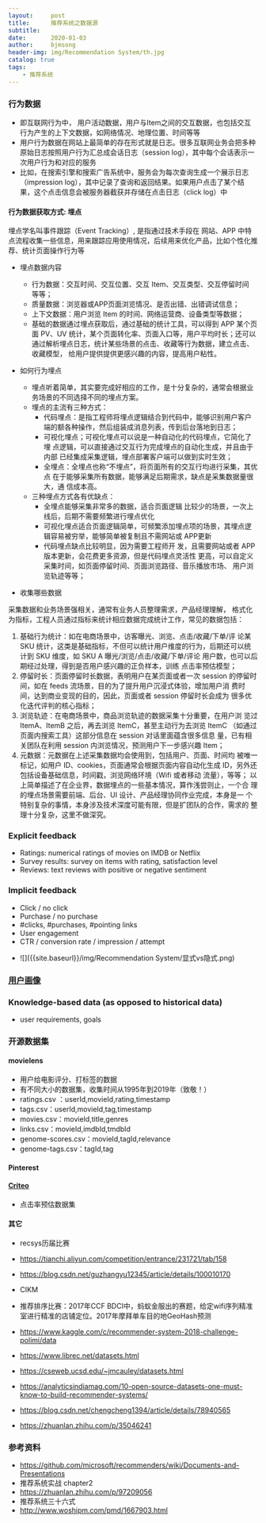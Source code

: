 ```yaml
---
layout:     post
title:      推荐系统之数据源
subtitle:   
date:       2020-01-03
author:     bjmsong
header-img: img/Recommendation System/th.jpg
catalog: true
tags:
    - 推荐系统
---
```


### 行为数据
- 即互联网行为中， 用户活动数据，用户与Item之间的交互数据，也包括交互行为产生的上下文数据，如网络情况、地理位置、时间等等
- 用户行为数据在网站上最简单的存在形式就是日志。很多互联网业务会把多种原始日志按照用户行为汇总成会话日志（session log），其中每个会话表示一次用户行为和对应的服务
- 比如，在搜索引擎和搜索广告系统中，服务会为每次查询生成一个展示日志（impression log），其中记录了查询和返回结果。如果用户点击了某个结果，这个点击信息会被服务器截获并存储在点击日志（click log）中



#### 行为数据获取方式: 埋点

埋点学名叫事件跟踪（Event Tracking）, 是指通过技术手段在 网站、APP 中特点流程收集一些信息，用来跟踪应用使用情况，后续用来优化产品，比如个性化推荐、统计页面操作行为等

- 埋点数据内容
  - 行为数据：交互时间、交互位置、交互 Item、交互类型、交互停留时间 等等；
  - 质量数据：浏览器或APP页面浏览情况、是否出错、出错调试信息； 
  - 上下文数据：用户浏览 Item 的时间、网络运营商、设备类型等数据； 
  - 基础的数据通过埋点获取后，通过基础的统计工具，可以得到 APP 某个页面 PV、UV 统计，某个页面转化率、页面入口等，用户平均时长；还可以通过解析埋点日志，统计某些场景的点击、收藏等行为数据，建立点击、收藏模型， 给用户提供提供更感兴趣的内容，提高用户粘性。

- 如何行为埋点

  - 埋点听着简单，其实要完成好相应的工作，是〸分复杂的，通常会根据业务场景的不同选择不同的埋点方案。
  - 埋点的主流有三种方式：
    - 代码埋点：是指工程师将埋点逻辑结合到代码中，能够识别用户客户端的额各种操作，然后组装成消息列表，传到后台落地到日志；	
    - 可视化埋点；可视化埋点可以说是一种自动化的代码埋点，它简化了埋 点逻辑，可以直接通过交互行为完成埋点的自动化生成，并且由于内部 已经集成采集逻辑，埋点部署客户端可以做到实时生效；
    - 全埋点：全埋点也称“不埋点”，将页面所有的交互行均进行采集，其优点 在于能够采集所有数据，能够满足后期需求，缺点是采集数据量很大，通 信成本高。
  - 三种埋点方式各有优缺点：
    - 全埋点能够采集非常多的数据，适合页面逻辑 比较少的场景，一次上线后，后期不需要频繁进行埋点优化
    - 可视化埋点适合页面逻辑简单，可频繁添加埋点项的场景，其埋点逻辑容易被穷举，能够简单被复制且不需网站或 APP更新
    - 代码埋点缺点比较明显，因为需要工程师开 发，且需要网站或者 APP 版本更新，会花费更多资源，但是代码埋点灵活性 更高，可以自定义采集时间，如页面停留时间、页面浏览路径、音乐播放市场、 用户浏览轨迹等等；

- 收集哪些数据

采集数据和业务场景强相关，通常有业务人员整理需求，产品经理理解， 格式化为指标，工程人员通过指标来统计相应数据完成统计工作，常见的数据包括：

1. 基础行为统计：如在电商场景中，访客曝光、浏览、点击/收藏/下单/评 论某 SKU 统计，这类是基础指标，不但可以统计用户维度的行为，后期还可以统计到 SKU 维度，如 SKU A 曝光/浏览/点击/收藏/下单/评论 用户数，也可以后期经过处理，得到是否用户感兴趣的正负样本，训练 点击率预估模型；
2. 停留时长：页面停留时长数据，表明用户在某页面或者一次 session 的停留时间，如在 feeds 流场景，目的为了提升用户沉浸式体验，增加用户消 费时间，达到商业变现的目的，因此，页面或者 session 停留时长会成为 很多优化迭代评判的核心指标；
3. 浏览轨迹：在电商场景中，商品浏览轨迹的数据采集〸分重要，在用户浏 览过 ItemA、ItemB 之后，再去浏览 ItemC，甚至主动行为去浏览 ItemC （如通过页面内搜索工具）这部分信息在 session 对话里面蕴含很多信息 量，已有相关团队在利用 session 内浏览情况，预测用户下一步感兴趣 Item；
4. 元数据：元数据在上述采集数据均会使用到，包括用户、页面、时间均 被唯一标记，如用户 ID、cookies，页面通常会根据页面内容自动化生成 ID，另外还包括设备基础信息，时间戳，浏览网络环境（Wifi 或者移动 流量），等等；
   以上简单描述了在企业界，数据埋点的一些基本情况，算作浅尝则止，一个合 理的埋点场景需要前端、后台、UI 设计、产品经理协同作业完成，本身是一 个特别复杂的事情，本身涉及技术深度可能有限，但是扩团队的合作，需求的 整理〸分复杂，这里不做深究。



### Explicit feedback

- Ratings: numerical ratings of movies on IMDB or Netflix
- Survey results: survey on items with rating, satisfaction level
- Reviews: text reviews with positive or negative sentiment



### Implicit feedback

- Click / no click
- Purchase / no purchase
- #clicks, #purchases, #pointing links
- User engagement
- CTR / conversion rate / impression / attempt


<ul> 
<li markdown="1"> 
![]({{site.baseurl}}/img/Recommendation System/显式vs隐式.png) 
</li> 
</ul> 



### [用户画像](https://bjmsong.github.io/2020/03/07/%E7%94%A8%E6%88%B7%E7%94%BB%E5%83%8F/)



### Knowledge-based data (as opposed to historical data)

- user requirements, goals



### 开源数据集

#### movielens

- 用户给电影评分、打标签的数据
- 有不同大小的数据集，收集时间从1995年到2019年（致敬！）
- ratings.csv ：userId,movieId,rating,timestamp
- tags.csv：userId,movieId,tag,timestamp
- movies.csv：movieId,title,genres
- links.csv：movieId,imdbId,tmdbId
- genome-scores.csv：movieId,tagId,relevance
- genome-tags.csv：tagId,tag



#### Pinterest 



#### [Criteo](https://labs.criteo.com/category/dataset/)

- 点击率预估数据集



#### 其它

- recsys历届比赛
- https://tianchi.aliyun.com/competition/entrance/231721/tab/158
- https://blog.csdn.net/guzhangyu12345/article/details/100010170
- CIKM
- 推荐排序比赛：2017年CCF BDCI中，蚂蚁金服出的赛题，给定wifi序列精准室进行精准的店铺定位。2017年摩拜单车目的地GeoHash预测
- https://www.kaggle.com/c/recommender-system-2018-challenge-polimi/data

- https://www.librec.net/datasets.html
- https://cseweb.ucsd.edu/~jmcauley/datasets.html
- https://analyticsindiamag.com/10-open-source-datasets-one-must-know-to-build-recommender-systems/
- https://blog.csdn.net/chengcheng1394/article/details/78940565
- https://zhuanlan.zhihu.com/p/35046241



### 参考资料

- https://github.com/microsoft/recommenders/wiki/Documents-and-Presentations
- 推荐系统实战 chapter2
- https://zhuanlan.zhihu.com/p/97209056
- 推荐系统三十六式
- http://www.woshipm.com/pmd/1667903.html